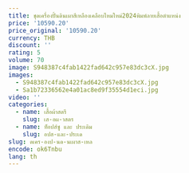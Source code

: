 ```yaml
---
title: ชุดเครื่องปั้นดินเผาสีเหลืองเคลือบไหมใหม่2024พิมพ์ลายเสื้อตำแหน่ง
price: '10590.20'
price_original: '10590.20'
currency: THB
discount: ''
rating: 5
volume: 70
image: S948387c4fab1422fad642c957e83dc3cX.jpg
images:
  - S948387c4fab1422fad642c957e83dc3cX.jpg
  - Sa1b72336562e4a01ac8ed9f35554d1eci.jpg
video: ''
categories:
  - name: เสื้อผ้าสตรี
    slug: เส-อผ-าสตร
  - name: ท็อปส์ซู และ ประเดิม
    slug: อปส-และ-ประเด
slug: ดเคร-องป-นด-นเผาส-เหล
encode: ok6Tnbu
lang: th
---
```

  